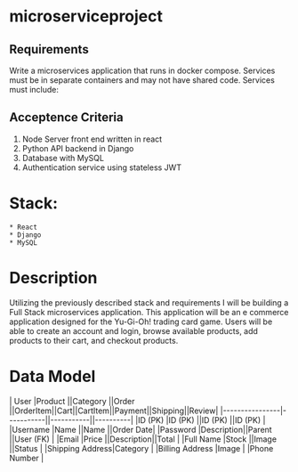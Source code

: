# microserviceproject
## Requirements
Write a microservices application that runs in docker compose. Services must be in separate containers and may not have shared code. Services must include:

## Acceptence Criteria
1. Node Server front end written in react
2. Python API backend in Django
3. Database with MySQL
4. Authentication service using stateless JWT

# Stack:
    * React
    * Django
    * MySQL

# Description
Utilizing the previously described stack and requirements I will be building a Full Stack microservices application. This application will be an e commerce application designed for the Yu-Gi-Oh! trading card game. Users will be able to create an account and login, browse available products, add products to their cart, and checkout products. 

# Data Model
| User           |Product    ||Category   ||Order     ||OrderItem||Cart||CartItem||Payment||Shipping||Review|
|----------------|-----------||-----------||----------|
|ID (PK)         |ID (PK)    ||ID (PK)    ||ID (PK)   |
|Username        |Name       ||Name       ||Order Date|
|Password        |Description||Parent     ||User (FK) |
|Email           |Price      ||Description||Total     |
|Full Name       |Stock      ||Image      ||Status    |
|Shipping Address|Category   |
|Billing Address |Image      |
|Phone Number    |
